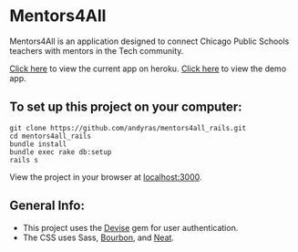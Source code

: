 # Mentors4All

Mentors4All is an application designed to connect Chicago Public Schools teachers with mentors in the Tech community.

[Click here](http://mentors4all.herokuapp.com/) to view the current app on heroku.
[Click here](http://mentors4all.surge.sh/) to view the demo app.


## To set up this project on your computer:

```
git clone https://github.com/andyras/mentors4all_rails.git
cd mentors4all_rails
bundle install
bundle exec rake db:setup
rails s
```

View the project in your browser at [localhost:3000](http://localhost:3000/).

## General Info:

+ This project uses the [Devise](https://github.com/plataformatec/devise) gem for user authentication.
+ The CSS uses Sass, [Bourbon](http://bourbon.io/), and [Neat](http://neat.bourbon.io/).
